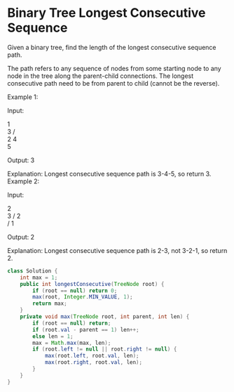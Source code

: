 # Binary Tree Longest Consecutive Sequence
Given a binary tree, find the length of the longest consecutive sequence path.

The path refers to any sequence of nodes from some starting node to any node in the tree along the parent-child connections. The longest consecutive path need to be from parent to child (cannot be the reverse).

Example 1:

Input:

   1
    \
     3
    / \
   2   4
        \
         5

Output: 3

Explanation: Longest consecutive sequence path is 3-4-5, so return 3.
Example 2:

Input:

   2
    \
     3
    / 
   2    
  / 
 1

Output: 2 

Explanation: Longest consecutive sequence path is 2-3, not 3-2-1, so return 2.

```java
class Solution {
    int max = 1;
    public int longestConsecutive(TreeNode root) {
        if (root == null) return 0;
        max(root, Integer.MIN_VALUE, 1);
        return max;
    }
    private void max(TreeNode root, int parent, int len) {
        if (root == null) return;
        if (root.val - parent == 1) len++;
        else len = 1;
        max = Math.max(max, len);
        if (root.left != null || root.right != null) {
            max(root.left, root.val, len);
            max(root.right, root.val, len);
        }
    }
}
```
